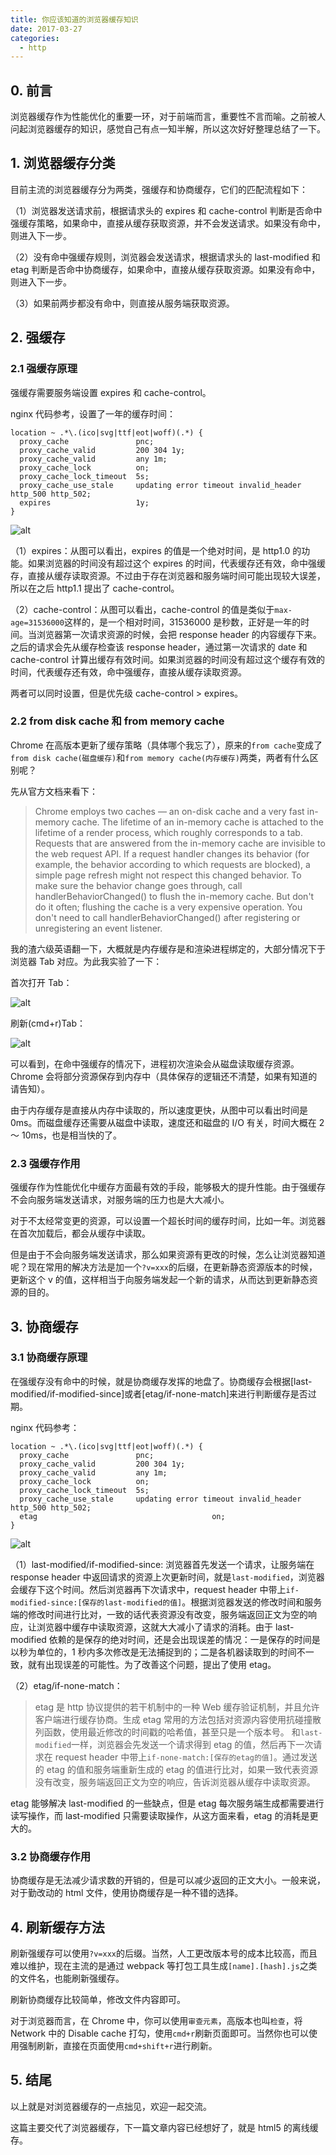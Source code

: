 ```yaml
---
title: 你应该知道的浏览器缓存知识
date: 2017-03-27
categories:
  - http
---
```


## 0. 前言

浏览器缓存作为性能优化的重要一环，对于前端而言，重要性不言而喻。之前被人问起浏览器缓存的知识，感觉自己有点一知半解，所以这次好好整理总结了一下。

<!--more-->

## 1. 浏览器缓存分类

目前主流的浏览器缓存分为两类，强缓存和协商缓存，它们的匹配流程如下：

（1）浏览器发送请求前，根据请求头的 expires 和 cache-control 判断是否命中强缓存策略，如果命中，直接从缓存获取资源，并不会发送请求。如果没有命中，则进入下一步。

（2）没有命中强缓存规则，浏览器会发送请求，根据请求头的 last-modified 和 etag 判断是否命中协商缓存，如果命中，直接从缓存获取资源。如果没有命中，则进入下一步。

（3）如果前两步都没有命中，则直接从服务端获取资源。

## 2. 强缓存

### 2.1 强缓存原理

强缓存需要服务端设置 expires 和 cache-control。

nginx 代码参考，设置了一年的缓存时间：

```nginx
location ~ .*\.(ico|svg|ttf|eot|woff)(.*) {
  proxy_cache               pnc;
  proxy_cache_valid         200 304 1y;
  proxy_cache_valid         any 1m;
  proxy_cache_lock          on;
  proxy_cache_lock_timeout  5s;
  proxy_cache_use_stale     updating error timeout invalid_header http_500 http_502;
  expires                   1y;
}
```

![alt](https://xp-assets.oss-cn-hangzhou.aliyuncs.com/img/blog/UQQrhatzWnpiKcjkBAR-Cwy5.jpeg)

（1）expires：从图可以看出，expires 的值是一个绝对时间，是 http1.0 的功能。如果浏览器的时间没有超过这个 expires 的时间，代表缓存还有效，命中强缓存，直接从缓存读取资源。不过由于存在浏览器和服务端时间可能出现较大误差，所以在之后 http1.1 提出了 cache-control。

（2）cache-control：从图可以看出，cache-control 的值是类似于`max-age=31536000`这样的，是一个相对时间，31536000 是秒数，正好是一年的时间。当浏览器第一次请求资源的时候，会把 response header 的内容缓存下来。之后的请求会先从缓存检查该 response header，通过第一次请求的 date 和 cache-control 计算出缓存有效时间。如果浏览器的时间没有超过这个缓存有效的时间，代表缓存还有效，命中强缓存，直接从缓存读取资源。

两者可以同时设置，但是优先级 cache-control > expires。

### 2.2 from disk cache 和 from memory cache

Chrome 在高版本更新了缓存策略（具体哪个我忘了），原来的`from cache`变成了`from disk cache(磁盘缓存)`和`from memory cache(内存缓存)`两类，两者有什么区别呢？

先从官方文档来看下：

> Chrome employs two caches — an on-disk cache and a very fast in-memory cache. The lifetime of an in-memory cache is attached to the lifetime of a render process, which roughly corresponds to a tab. Requests that are answered from the in-memory cache are invisible to the web request API. If a request handler changes its behavior (for example, the behavior according to which requests are blocked), a simple page refresh might not respect this changed behavior. To make sure the behavior change goes through, call handlerBehaviorChanged() to flush the in-memory cache. But don't do it often; flushing the cache is a very expensive operation. You don't need to call handlerBehaviorChanged() after registering or unregistering an event listener.

我的渣六级英语翻一下，大概就是内存缓存是和渲染进程绑定的，大部分情况下于浏览器 Tab 对应。为此我实验了一下：

首次打开 Tab：

![alt](https://xp-assets.oss-cn-hangzhou.aliyuncs.com/img/blog/wHYczt-esCaoSWimZ6JHWVhz.jpeg)

刷新(cmd+r)Tab：

![alt](https://xp-assets.oss-cn-hangzhou.aliyuncs.com/img/blog/BnoONl2XIQoNYvHCbK7O5-fW.jpeg)

可以看到，在命中强缓存的情况下，进程初次渲染会从磁盘读取缓存资源。Chrome 会将部分资源保存到内存中（具体保存的逻辑还不清楚，如果有知道的请告知）。

由于内存缓存是直接从内存中读取的，所以速度更快，从图中可以看出时间是 0ms。而磁盘缓存还需要从磁盘中读取，速度还和磁盘的 I/O 有关，时间大概在 2 ～ 10ms，也是相当快的了。

### 2.3 强缓存作用

强缓存作为性能优化中缓存方面最有效的手段，能够极大的提升性能。由于强缓存不会向服务端发送请求，对服务端的压力也是大大减小。

对于不太经常变更的资源，可以设置一个超长时间的缓存时间，比如一年。浏览器在首次加载后，都会从缓存中读取。

但是由于不会向服务端发送请求，那么如果资源有更改的时候，怎么让浏览器知道呢？现在常用的解决方法是加一个`?v=xxx`的后缀，在更新静态资源版本的时候，更新这个 v 的值，这样相当于向服务端发起一个新的请求，从而达到更新静态资源的目的。

## 3. 协商缓存

### 3.1 协商缓存原理

在强缓存没有命中的时候，就是协商缓存发挥的地盘了。协商缓存会根据[last-modified/if-modified-since]或者[etag/if-none-match]来进行判断缓存是否过期。

nginx 代码参考：

```nginx
location ~ .*\.(ico|svg|ttf|eot|woff)(.*) {
  proxy_cache               pnc;
  proxy_cache_valid         200 304 1y;
  proxy_cache_valid         any 1m;
  proxy_cache_lock          on;
  proxy_cache_lock_timeout  5s;
  proxy_cache_use_stale     updating error timeout invalid_header http_500 http_502;
  etag                                       on;
}
```

![alt](https://xp-assets.oss-cn-hangzhou.aliyuncs.com/img/blog/CrDzh0AaGQw0SJNw714JjHRC.jpeg)

（1）last-modified/if-modified-since:
浏览器首先发送一个请求，让服务端在 response header 中返回请求的资源上次更新时间，就是`last-modified`，浏览器会缓存下这个时间。然后浏览器再下次请求中，request header 中带上`if-modified-since:[保存的last-modified的值]`。根据浏览器发送的修改时间和服务端的修改时间进行比对，一致的话代表资源没有改变，服务端返回正文为空的响应，让浏览器中缓存中读取资源，这就大大减小了请求的消耗。由于 last-modified 依赖的是保存的绝对时间，还是会出现误差的情况：一是保存的时间是以秒为单位的，1 秒内多次修改是无法捕捉到的；二是各机器读取到的时间不一致，就有出现误差的可能性。为了改善这个问题，提出了使用 etag。

（2）etag/if-none-match：

> etag 是 http 协议提供的若干机制中的一种 Web 缓存验证机制，并且允许客户端进行缓存协商。生成 etag 常用的方法包括对资源内容使用抗碰撞散列函数，使用最近修改的时间戳的哈希值，甚至只是一个版本号。
> 和`last-modified`一样，浏览器会先发送一个请求得到 etag 的值，然后再下一次请求在 request header 中带上`if-none-match:[保存的etag的值]`。通过发送的 etag 的值和服务端重新生成的 etag 的值进行比对，如果一致代表资源没有改变，服务端返回正文为空的响应，告诉浏览器从缓存中读取资源。

etag 能够解决 last-modified 的一些缺点，但是 etag 每次服务端生成都需要进行读写操作，而 last-modified 只需要读取操作，从这方面来看，etag 的消耗是更大的。

### 3.2 协商缓存作用

协商缓存是无法减少请求数的开销的，但是可以减少返回的正文大小。一般来说，对于勤改动的 html 文件，使用协商缓存是一种不错的选择。

## 4. 刷新缓存方法

刷新强缓存可以使用`?v=xxx`的后缀。当然，人工更改版本号的成本比较高，而且难以维护，现在主流的是通过 webpack 等打包工具生成`[name].[hash].js`之类的文件名，也能刷新强缓存。

刷新协商缓存比较简单，修改文件内容即可。

对于浏览器而言，在 Chrome 中，你可以使用`审查元素`，高版本也叫`检查`，将 Network 中的 Disable cache 打勾，使用`cmd+r`刷新页面即可。当然你也可以使用强制刷新，直接在页面使用`cmd+shift+r`进行刷新。

## 5. 结尾

以上就是对浏览器缓存的一点拙见，欢迎一起交流。

这篇主要交代了浏览器缓存，下一篇文章内容已经想好了，就是 html5 的离线缓存。
